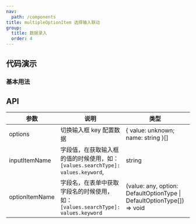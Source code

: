 ```yaml
---
nav:
  path: /components
title: multipleOptionItem 选择输入联动
group:
  title: 数据录入
  order: 4
---
```


## 代码演示

### 基本用法

<code src="./demo/base.tsx"></code>

## API

| 参数           | 说明                                                                            | 类型                                                                   | 默认值     |
| -------------- | ------------------------------------------------------------------------------- | ---------------------------------------------------------------------- | ---------- |
| options        | 切换输入框 key 配置数据                                                         | { value: unknown; name: string }[]                                     | -          |
| inputItemName  | 字段值，在获取输入框的值的时候使用，如：`[values.searchType]: values.keyword`,  | string                                                                 | keyword    |
| optionItemName | 字段名，在表单中获取字段名的时候使用，如：`[values.searchType]: values.keyword` | (value: any, option: DefaultOptionType \| DefaultOptionType[]) => void | searchType |
